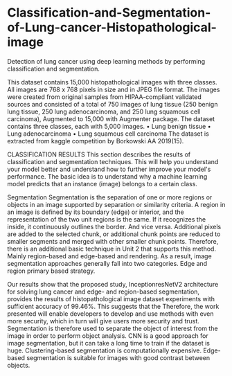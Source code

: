 # Classification-and-Segmentation-of-Lung-cancer-Histopathological-image
Detection of lung cancer using deep learning methods by performing classification and segmentation.


This dataset contains 15,000 histopathological images with three classes. All images are 768 x 768 pixels in size and in JPEG file format. The images were created from  original samples from HIPAA-compliant validated sources and consisted of a total of 750  images of lung tissue (250 benign lung tissue, 250 lung adenocarcinoma, and 250 lung squamous cell carcinoma), Augmented to 15,000 with Augmenter package. The dataset contains three classes, each with 5,000 images.
•	Lung benign tissue
•	Lung adenocarcinoma
•	Lung squamous cell carcinoma
The dataset is extracted from kaggle competition by Borkowski AA 2019(15).


CLASSIFICATION RESULTS
This section describes the results of classification and segmentation techniques. This will help you understand your model better and understand how to further improve your model's performance. The basic idea is to understand why a machine learning model predicts that an instance (image) belongs to a certain class.


Segmentation
Segmentation is the separation of one or more regions or objects in an image supported by separation or similarity criteria. A region in an image is defined by its boundary (edge) or interior, and the representation of the two unit regions is the same. If it recognizes the inside, it continuously outlines the border. And vice versa. Additional pixels are added to the selected chunk, or additional chunk points are reduced to smaller segments and merged with other smaller chunk points. Therefore, there is an additional basic technique in Unit 2 that supports this method. Mainly region-based and edge-based and rendering. As a result, image segmentation approaches generally fall into two categories. Edge and region primary based strategy.



Our results show that the proposed study, InceptionresNetV2 architecture for solving lung cancer and edge- and region-based segmentation, provides the results of histopathological image dataset experiments with sufficient accuracy of 99.46%. This suggests that the Therefore, the work presented will enable developers to develop and use methods with even more security, which in turn will give users more security and trust.  Segmentation is therefore used to separate the object of interest from the image in order to perform object analysis. CNN is a good approach for image segmentation, but it can take a long time to train if the dataset is huge. Clustering-based segmentation is computationally expensive. Edge-based segmentation is suitable for images with good contrast between objects. 
